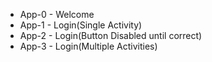 * App-0 - Welcome
* App-1 - Login(Single Activity)
* App-2 - Login(Button Disabled until correct)
* App-3 - Login(Multiple Activities)